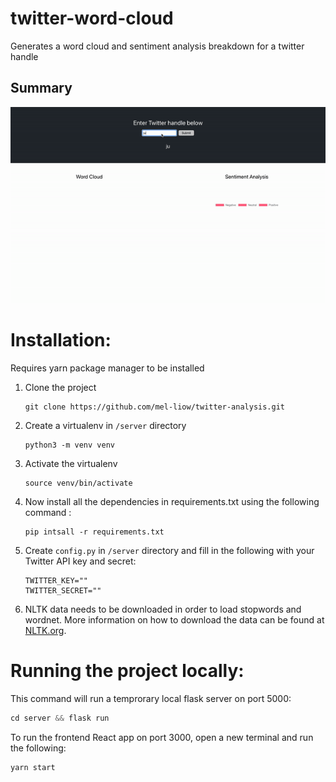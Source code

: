 # twitter-word-cloud
Generates a word cloud and sentiment analysis breakdown for a twitter handle

## Summary
![](public/twitter_analysis.gif)

# Installation:
Requires yarn package manager to be installed

1. Clone the project
    ```python3
    git clone https://github.com/mel-liow/twitter-analysis.git
    ```
2. Create a virtualenv in `/server` directory
    ```python3
    python3 -m venv venv
    ```
3. Activate the virtualenv
    ```python3
    source venv/bin/activate
    ```
4. Now install all the dependencies in requirements.txt using the following command :
    ```python3
    pip intsall -r requirements.txt
    ```
5. Create `config.py` in `/server` directory and fill in the following with your Twitter API key and secret:
    ```python3
    TWITTER_KEY=""
    TWITTER_SECRET=""
    ```

6. NLTK data needs to be downloaded in order to load stopwords and wordnet. More information on how to download the data can be found at [NLTK.org](https://www.nltk.org/data.html). 
# Running the project locally:
This command will run a temprorary local flask server on port 5000:
```python
cd server && flask run
```

To run the frontend React app on port 3000, open a new terminal and run the following:
```python
yarn start
```
